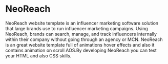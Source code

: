 # NeoReach
NeoReach website template is an influencer marketing software solution that large brands use to run influencer marketing campaigns.
Using NeoReach, brands can search, manage, and track influencers internally within their company without going through an agency or MCN.
NeoReach is an great website template full of animations hover effects and also it contains animation on scroll AOS.By developing NeoReach you can test your HTML and also CSS skills.
